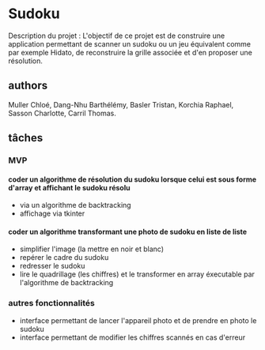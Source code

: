 # Sudoku

Description du projet : L'objectif de ce projet est de construire une application permettant de scanner un sudoku ou un jeu équivalent comme par exemple Hidato, de reconstruire la grille associée et d'en proposer une résolution.

## authors

Muller Chloé, 
Dang-Nhu Barthélémy,
Basler Tristan,
Korchia Raphael,
Sasson Charlotte,
Carril Thomas.

## tâches
### MVP
#### coder un algorithme de résolution du sudoku lorsque celui est sous forme d'array et affichant le sudoku résolu

* via un algorithme de backtracking
* affichage via tkinter

#### coder un algorithme transformant une photo de sudoku en liste de liste 

* simplifier l'image (la mettre en noir et blanc)
* repérer le cadre du sudoku
* redresser le sudoku
* lire le quadrillage (les chiffres) et le transformer en array éxecutable par l'algorithme de backtracking

### autres fonctionnalités

* interface permettant de lancer l'appareil photo et de prendre en photo le sudoku
* interface permettant de modifier les chiffres scannés en cas d'erreur